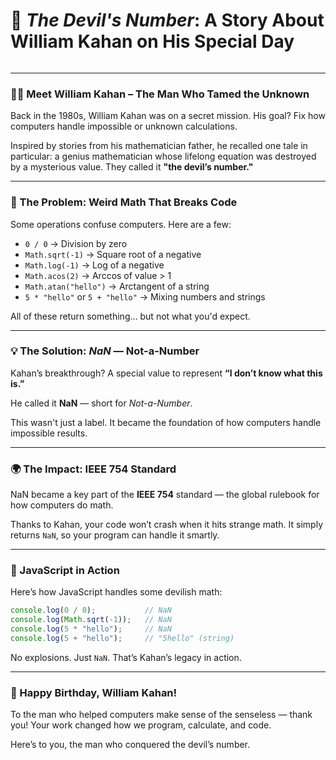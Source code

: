 # 🎂 *The Devil's Number*: A Story About William Kahan on His Special Day


<img src="https://agunechembaekene.wordpress.com/wp-content/uploads/2025/01/william_kahan_2008-1.jpg?w=1024" alt="" class="wp-image-1839" />

---

### 👨‍🏫 Meet William Kahan – The Man Who Tamed the Unknown

Back in the 1980s, William Kahan was on a secret mission. His goal? Fix how computers handle impossible or unknown calculations.

Inspired by stories from his mathematician father, he recalled one tale in particular: a genius mathematician whose lifelong equation was destroyed by a mysterious value. They called it **"the devil’s number."**

---

### 🧠 The Problem: Weird Math That Breaks Code

Some operations confuse computers. Here are a few:

* `0 / 0` → Division by zero
* `Math.sqrt(-1)` → Square root of a negative
* `Math.log(-1)` → Log of a negative
* `Math.acos(2)` → Arccos of value > 1
* `Math.atan("hello")` → Arctangent of a string
* `5 * "hello"` or `5 + "hello"` → Mixing numbers and strings

All of these return something… but not what you'd expect.

---

### 💡 The Solution: *NaN* — Not-a-Number

Kahan’s breakthrough? A special value to represent **“I don’t know what this is.”**

He called it **NaN** — short for *Not-a-Number*.

This wasn't just a label. It became the foundation of how computers handle impossible results.

---

### 🌍 The Impact: IEEE 754 Standard

NaN became a key part of the **IEEE 754** standard — the global rulebook for how computers do math.

Thanks to Kahan, your code won’t crash when it hits strange math. It simply returns `NaN`, so your program can handle it smartly.

---

### 🧪 JavaScript in Action

Here’s how JavaScript handles some devilish math:

```js
console.log(0 / 0);           // NaN
console.log(Math.sqrt(-1));   // NaN
console.log(5 * "hello");     // NaN
console.log(5 + "hello");     // "5hello" (string)
```

No explosions. Just `NaN`. That’s Kahan’s legacy in action.

---

### 🎉 Happy Birthday, William Kahan!

To the man who helped computers make sense of the senseless — thank you!
Your work changed how we program, calculate, and code.

Here’s to you, the man who conquered the devil’s number.
